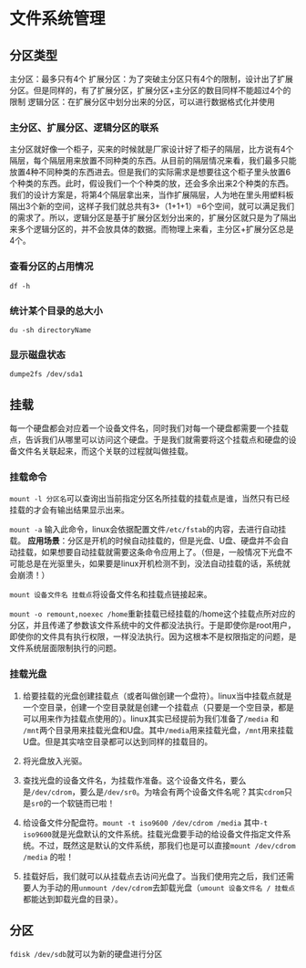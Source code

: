 # 文件系统管理

## 分区类型

主分区：最多只有4个
扩展分区：为了突破主分区只有4个的限制，设计出了扩展分区。但是同样的，有了扩展分区，扩展分区+主分区的数目同样不能超过4个的限制
逻辑分区：在扩展分区中划分出来的分区，可以进行数据格式化并使用

### 主分区、扩展分区、逻辑分区的联系

主分区就好像一个柜子，买来的时候就是厂家设计好了柜子的隔层，比方说有4个隔层，每个隔层用来放置不同种类的东西。从目前的隔层情况来看，我们最多只能放置4种不同种类的东西进去。但是我们的实际需求是想要往这个柜子里头放置6个种类的东西。此时，假设我们一个个种类的放，还会多余出来2个种类的东西。我们的设计方案是，将第4个隔层拿出来，当作扩展隔层，人为地在里头用塑料板隔出3个新的空间，这样子我们就总共有3+（1+1+1）=6个空间，就可以满足我们的需求了。所以，逻辑分区是基于扩展分区划分出来的，扩展分区就只是为了隔出来多个逻辑分区的，并不会放具体的数据。而物理上来看，主分区+扩展分区总是4个。

### 查看分区的占用情况

`df -h`

### 统计某个目录的总大小

`du -sh directoryName`

### 显示磁盘状态

`dumpe2fs /dev/sda1`

## 挂载

每一个硬盘都会对应着一个设备文件名，同时我们对每一个硬盘都需要一个挂载点，告诉我们从哪里可以访问这个硬盘。于是我们就需要将这个挂载点和硬盘的设备文件名关联起来，而这个关联的过程就叫做挂载。

### 挂载命令

`mount -l 分区名`可以查询出当前指定分区名所挂载的挂载点是谁，当然只有已经挂载的才会有输出结果显示出来。

`mount -a`  输入此命令，linux会依据配置文件`/etc/fstab`的内容，去进行自动挂载。
**应用场景**：分区是开机的时候自动挂载的，但是光盘、U盘、硬盘并不会自动挂载，如果想要自动挂载就需要这条命令应用上了。（但是，一般情况下光盘不可能总是在光驱里头，如果要是linux开机检测不到，没法自动挂载的话，系统就会崩溃！）

`mount 设备文件名 挂载点`将设备文件名和挂载点链接起来。

`mount -o remount,noexec /home`重新挂载已经挂载的/home这个挂载点所对应的分区，并且传递了参数该文件系统中的文件都没法执行。于是即使你是root用户，即使你的文件具有执行权限，一样没法执行。因为这根本不是权限指定的问题，是文件系统层面限制执行的问题。

### 挂载光盘

1. 给要挂载的光盘创建挂载点（或者叫做创建一个盘符）。linux当中挂载点就是一个空目录，创建一个空目录就是创建一个挂载点（只要是一个空目录，都是可以用来作为挂载点使用的）。linux其实已经提前为我们准备了`/media` 和 `/mnt`两个目录用来挂载光盘和U盘。其中`/media`用来挂载光盘，`/mnt`用来挂载U盘。但是其实啥空目录都可以达到同样的挂载目的。

2. 将光盘放入光驱。

3. 查找光盘的设备文件名，为挂载作准备。这个设备文件名，要么是`/dev/cdrom`，要么是`/dev/sr0`。为啥会有两个设备文件名呢？其实`cdrom`只是`sr0`的一个软链而已啦！

4. 给设备文件分配盘符。`mount -t iso9600 /dev/cdrom /media`  其中`-t iso9600`就是光盘默认的文件系统。挂载光盘要手动的给设备文件指定文件系统。不过，既然这是默认的文件系统，那我们也是可以直接`mount /dev/cdrom /media` 的啦！

5. 挂载好后，我们就可以从挂载点去访问光盘了。当我们使用完之后，我们还需要人为手动的用`unmount /dev/cdrom`去卸载光盘（`umount 设备文件名 / 挂载点`都能达到卸载光盘的目录）。

## 分区

`fdisk /dev/sdb`就可以为新的硬盘进行分区

